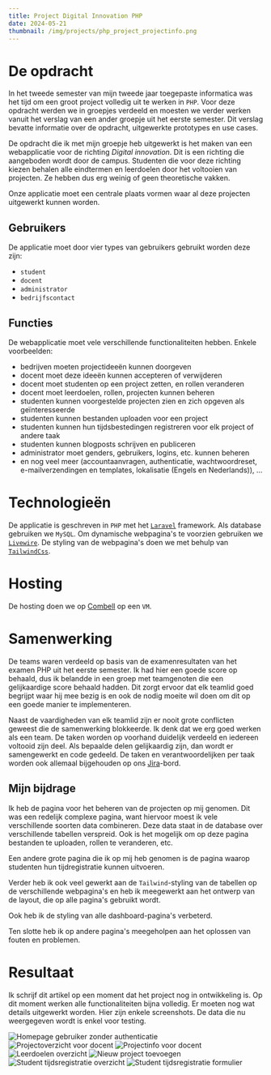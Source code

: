```yaml
---
title: Project Digital Innovation PHP
date: 2024-05-21
thumbnail: /img/projects/php_project_projectinfo.png 
---
```


# De opdracht

In het tweede semester van mijn tweede jaar toegepaste informatica was het tijd om een groot project volledig uit te werken in `PHP`. Voor deze opdracht werden we in groepjes verdeeld en moesten we verder werken vanuit het verslag van een ander groepje uit het eerste semester. Dit verslag bevatte informatie over de opdracht, uitgewerkte prototypes en use cases.

De opdracht die ik met mijn groepje heb uitgewerkt is het maken van een webapplicatie voor de richting _Digital innovation_. Dit is een richting die aangeboden wordt door de campus. Studenten die voor deze richting kiezen behalen alle eindtermen en leerdoelen door het voltooien van projecten. Ze hebben dus erg weinig of geen theoretische vakken.

Onze applicatie moet een centrale plaats vormen waar al deze projecten uitgewerkt kunnen worden.

## Gebruikers

De applicatie moet door vier types van gebruikers gebruikt worden deze zijn:

- `student`
- `docent`
- `administrator`
- `bedrijfscontact`

## Functies

De webapplicatie moet vele verschillende functionaliteiten hebben. Enkele voorbeelden:

- bedrijven moeten projectideeën kunnen doorgeven
- docent moet deze ideeën kunnen accepteren of verwijderen
- docent moet studenten op een project zetten, en rollen veranderen
- docent moet leerdoelen, rollen, projecten kunnen beheren
- studenten kunnen voorgestelde projecten zien en zich opgeven als geïnteresseerde
- studenten kunnen bestanden uploaden voor een project
- studenten kunnen hun tijdsbestedingen registreren voor elk project of andere taak
- studenten kunnen blogposts schrijven en publiceren
- administrator moet genders, gebruikers, logins, etc. kunnen beheren
- en nog veel meer (accountaanvragen, authenticatie, wachtwoordreset, e-mailverzendingen en templates, lokalisatie (Engels en Nederlands)), ...

# Technologieën

De applicatie is geschreven in `PHP` met het [`Laravel`](https://laravel.com/) framework. Als database gebruiken we `MySQL`. Om dynamische webpagina's te voorzien gebruiken we [`Livewire`](https://livewire.laravel.com/). De styling van de webpagina's doen we met behulp van [`TailwindCss`](https://tailwindcss.com/).

# Hosting

De hosting doen we op [Combell](https://www.combell.com/nl/) op een `VM`.

# Samenwerking

De teams waren verdeeld op basis van de examenresultaten van het examen PHP uit het eerste semester. Ik had hier een goede score op behaald, dus ik belandde in een groep met teamgenoten die een gelijkaardige score behaald hadden. Dit zorgt ervoor dat elk teamlid goed begrijpt waar hij mee bezig is en ook de nodig moeite wil doen om dit op een goede manier te implementeren.

Naast de vaardigheden van elk teamlid zijn er nooit grote conflicten geweest die de samenwerking blokkeerde. Ik denk dat we erg goed werken als een team. De taken worden op voorhand duidelijk verdeeld en iedereen voltooid zijn deel. Als bepaalde delen gelijkaardig zijn, dan wordt er samengewerkt en code gedeeld. De taken en verantwoordelijken per taak worden ook allemaal bijgehouden op ons [Jira](https://www.atlassian.com/software/jira)-bord.

## Mijn bijdrage

Ik heb de pagina voor het beheren van de projecten op mij genomen. Dit was een redelijk complexe pagina, want hiervoor moest ik vele verschillende soorten data combineren. Deze data staat in de database over verschillende tabellen verspreid. Ook is het mogelijk om op deze pagina bestanden te uploaden, rollen te veranderen, etc.

Een andere grote pagina die ik op mij heb genomen is de pagina waarop studenten hun tijdregistratie kunnen uitvoeren.

Verder heb ik ook veel gewerkt aan de `Tailwind`-styling van de tabellen op de verschillende webpagina's en heb ik meegewerkt aan het ontwerp van de layout, die op alle pagina's gebruikt wordt.

Ook heb ik de styling van alle dashboard-pagina's verbeterd.

Ten slotte heb ik op andere pagina's meegeholpen aan het oplossen van fouten en problemen.

# Resultaat

Ik schrijf dit artikel op een moment dat het project nog in ontwikkeling is. Op dit moment werken alle functionaliteiten bijna volledig. Er moeten nog wat details uitgewerkt worden. Hier zijn enkele screenshots. De data die nu weergegeven wordt is enkel voor testing.

![Homepage gebruiker zonder authenticatie](/img/projects/php_project_home.png)
![Projectoverzicht voor docent](/img/projects/php_project_projects.png)
![Projectinfo voor docent](/img/projects/php_project_projectinfo.png)
![Leerdoelen overzicht](/img/projects/php_project_learnobj.png)
![Nieuw project toevoegen](/img/projects/php_project_newproject.png)
![Student tijdsregistratie overzicht](/img/projects/php_project_time.png)
![Student tijdsregistratie formulier](/img/projects/php_project_timeform.png)
